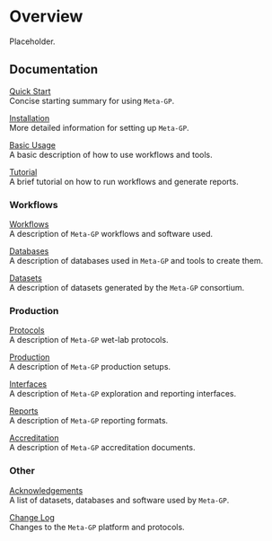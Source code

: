 # Overview

Placeholder.

## Documentation

[Quick Start](quick-start.md)  
Concise starting summary for using `Meta-GP`.

[Installation](installation.md)  
More detailed information for setting up `Meta-GP`.

[Basic Usage](usage-basic.md)  
A basic description of how to use workflows and tools.

[Tutorial](tutorial.md)  
A brief tutorial on how to run workflows and generate reports.

### Workflows

[Workflows](workflows.md)  
A description of `Meta-GP` workflows and software used.

[Databases](databases.md)  
A description of databases used in `Meta-GP` and tools to create them.

[Datasets](datasets.md)  
A description of datasets generated by the `Meta-GP` consortium.

### Production

[Protocols](protocols.md)  
A description of `Meta-GP` wet-lab protocols.

[Production](production.md)  
A description of `Meta-GP` production setups.

[Interfaces](interfaces.md)  
A description of `Meta-GP` exploration and reporting interfaces.

[Reports](reports.md)  
A description of `Meta-GP` reporting formats.

[Accreditation](reports.md)  
A description of `Meta-GP` accreditation documents.

### Other

[Acknowledgements](acknowledgements.md)  
A list of datasets, databases and software used by `Meta-GP`.

[Change Log](change-log.md)  
Changes to the `Meta-GP` platform and protocols.